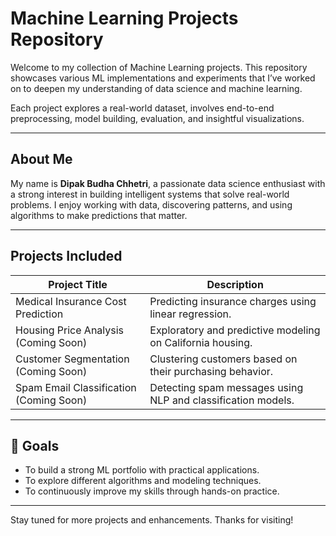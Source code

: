 # Machine Learning Projects Repository

Welcome to my collection of Machine Learning projects. This repository showcases various ML implementations and experiments that I’ve worked on to deepen my understanding of data science and machine learning.

Each project explores a real-world dataset, involves end-to-end preprocessing, model building, evaluation, and insightful visualizations.

---

## About Me

My name is **Dipak Budha Chhetri**, a passionate data science enthusiast with a strong interest in building intelligent systems that solve real-world problems. I enjoy working with data, discovering patterns, and using algorithms to make predictions that matter.

---

## Projects Included

| Project Title                             | Description                                                   |
|------------------------------------------|---------------------------------------------------------------|
| Medical Insurance Cost Prediction        | Predicting insurance charges using linear regression.         |
| Housing Price Analysis (Coming Soon)     | Exploratory and predictive modeling on California housing.    |
| Customer Segmentation (Coming Soon)      | Clustering customers based on their purchasing behavior.      |
| Spam Email Classification (Coming Soon)  | Detecting spam messages using NLP and classification models.  |

---

## 🚀 Goals

- To build a strong ML portfolio with practical applications.
- To explore different algorithms and modeling techniques.
- To continuously improve my skills through hands-on practice.

---

Stay tuned for more projects and enhancements. Thanks for visiting!
